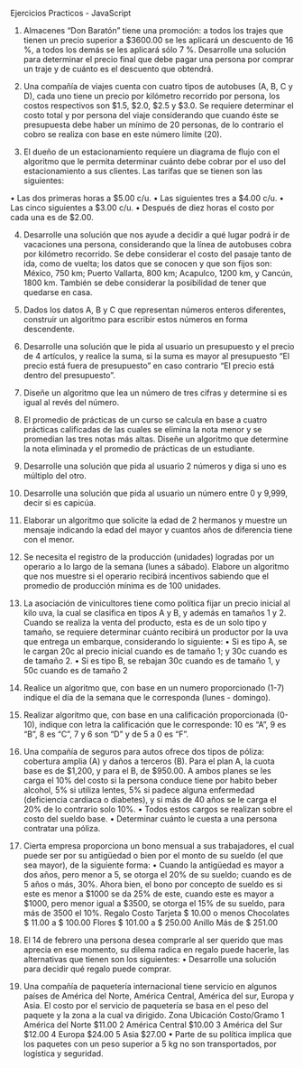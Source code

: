 Ejercicios Practicos - JavaScript

1.	Almacenes “Don Baratón” tiene una promoción: a todos los trajes que tienen un precio superior a $3600.00 se les aplicará un descuento de 16 %, a todos los demás se les aplicará sólo 7 %. Desarrolle una solución para determinar el precio final que debe pagar una persona por comprar un traje y de cuánto es el descuento que obtendrá.

2.	Una compañía de viajes cuenta con cuatro tipos de autobuses (A, B, C y D), cada uno tiene un precio por kilómetro recorrido por persona, los costos respectivos son $1.5, $2.0, $2.5 y $3.0. Se requiere determinar el costo total y por persona del viaje considerando que cuando éste se presupuesta debe haber un mínimo de 20 personas, de lo contrario el cobro se realiza con base en este número límite (20).


3.	El dueño de un estacionamiento requiere un diagrama de flujo con el algoritmo que le permita determinar cuánto debe cobrar por el uso del estacionamiento a sus clientes. Las tarifas que se tienen son las siguientes: 

•	Las dos primeras horas a $5.00 c/u.
•	Las siguientes tres a $4.00 c/u.
•	Las cinco siguientes a $3.00 c/u.
•	Después de diez horas el costo por cada una es de $2.00.

4.	Desarrolle una solución que nos ayude a decidir a qué lugar podrá ir de vacaciones una persona, considerando que la línea de autobuses cobra por kilómetro recorrido. Se debe considerar el costo del pasaje tanto de ida, como de vuelta; los datos que se conocen y que son fijos son: México, 750 km; Puerto Vallarta, 800 km; Acapulco, 1200 km, y Cancún, 1800 km. También se debe considerar la posibilidad de tener que quedarse en casa.

5.	Dados los datos A, B y C que representan números enteros diferentes, construir un algoritmo para escribir estos números en forma descendente. 

6.	Desarrolle una solución que le pida al usuario un presupuesto y el precio de 4 artículos, y realice la suma, si la suma es mayor al presupuesto “El precio está fuera de presupuesto” en caso contrario “El precio está dentro del presupuesto”.

7.	 Diseñe un algoritmo que lea un número de tres cifras y determine si es igual al revés del número.

8.	El promedio de prácticas de un curso se calcula en base a cuatro prácticas calificadas de las cuales se elimina la nota menor y se promedian las tres notas más altas. Diseñe un algoritmo que determine la nota eliminada y el promedio de prácticas de un estudiante.

9.	Desarrolle una solución que pida al usuario 2 números y diga si uno es múltiplo del otro.

10.	Desarrolle una solución que pida al usuario un número entre 0 y 9,999, decir si es capicúa.

11.	Elaborar un algoritmo que solicite la edad de 2 hermanos y muestre un mensaje indicando la edad del mayor y cuantos años de diferencia tiene con el menor.


12.	Se necesita el registro de la producción (unidades) logradas por un operario a lo largo de la semana (lunes a sábado). Elabore un algoritmo que nos muestre si el operario recibirá incentivos sabiendo que el promedio de producción mínima es de 100 unidades.

13.	La asociación de vinicultores tiene como política fijar un precio inicial al kilo uva, la cual se clasifica en tipos A y B, y además en tamaños 1 y 2. Cuando se realiza la venta del producto, esta es de un solo tipo y tamaño, se requiere determinar cuánto recibirá un productor por la uva que entrega un embarque, considerando lo siguiente:
•	Si es tipo A, se le cargan 20c al precio inicial cuando es de tamaño 1; y 30c cuando es de tamaño 2.
•	Si es tipo B, se rebajan 30c cuando es de tamaño 1, y 50c cuando es de tamaño 2  

14.	Realice un algoritmo que, con base en un numero proporcionado (1-7) indique el día de la semana que le corresponda (lunes - domingo).

15.	Realizar algoritmo que, con base en una calificación proporcionada (0-10), indique con letra la calificación que le corresponde: 10 es “A”, 9 es “B”, 8 es “C”, 7 y 6 son “D” y de 5 a 0 es “F”.
16.	Una compañía de seguros para autos ofrece dos tipos de póliza: cobertura amplia (A) y daños a terceros (B). Para el plan A, la cuota base es de $1,200, y para el B, de $950.00. A ambos planes se les carga el 10% del costo si la persona conduce tiene por habito beber alcohol, 5% si utiliza lentes, 5% si padece alguna enfermedad (deficiencia cardiaca o diabetes), y si más de 40 años se le carga el 20% de lo contrario solo 10%.
•	Todos estos cargos se realizan sobre el costo del sueldo base.
•	Determinar cuánto le cuesta a una persona contratar una póliza.

17.	Cierta empresa proporciona un bono mensual a sus trabajadores, el cual puede ser por su antigüedad o bien por el monto de su sueldo (el que sea mayor), de la siguiente forma:
•	Cuando la antigüedad es mayor a dos años, pero menor a 5, se otorga el 20% de su sueldo; cuando es de 5 años o más, 30%. Ahora bien, el bono por concepto de sueldo es si este es menor a $1000 se da 25% de este, cuando este es mayor a $1000, pero menor igual a $3500, se otorga el 15% de su sueldo, para más de 3500 el 10%. 
Regalo	Costo
Tarjeta	$ 10.00 o menos
Chocolates	$ 11.00 a $ 100.00
Flores	$ 101.00 a $ 250.00
Anillo	Más de $ 251.00

18.	El 14 de febrero una persona desea comprarle al ser querido que mas aprecia en ese momento, su dilema radica en regalo puede hacerle, las alternativas que tienen son los siguientes:
•	Desarrolle una solución para decidir qué regalo puede comprar.


19. Una compañía de paquetería internacional tiene servicio en algunos países de América del Norte, América Central, América del sur, Europa y Asia. El costo por el servicio de paquetería se basa en el peso del paquete y la zona a la cual va dirigido.
Zona	Ubicación	Costo/Gramo
1	América del Norte	$11.00
2	América Central	$10.00
3	América del Sur	$12.00
4	Europa	$24.00
5	Asia	$27.00
•	Parte de su política implica que los paquetes con un peso superior a 5 kg no son transportados, por logística y seguridad.
